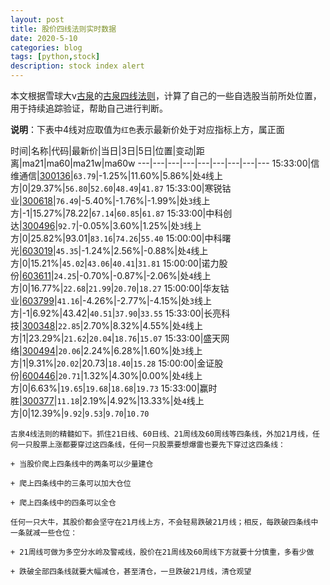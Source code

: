 ```yaml
---
layout: post
title: 股价四线法则实时数据
date: 2020-5-10
categories: blog
tags: [python,stock]
description: stock index alert
---
```



本文根据雪球大v[古泉](https://xueqiu.com/u/7148646888)的[古泉四线法则](https://xueqiu.com/7148646888/130498192)，计算了自己的一些自选股当前所处位置，用于持续追踪验证，帮助自己进行判断。

**说明**：下表中4线对应取值为`红色`表示最新价处于对应指标上方，属正面

时间|名称|代码|最新价|当日|3日|5日|位置|变动|距离|ma21|ma60|ma21w|ma60w
---|---|---|---|---|---|---|---|---
15:33:00|信维通信|[300136](https://xueqiu.com/S/SZ300136)|`63.79`|-1.25%|11.60%|5.86%|处`4`线上方|0|29.37%|`56.80`|`52.60`|`48.49`|`41.87`
15:33:00|寒锐钴业|[300618](https://xueqiu.com/S/SZ300618)|`76.49`|-5.40%|-1.76%|-1.99%|处`3`线上方|-1|15.27%|78.22|`67.14`|`60.85`|`61.87`
15:33:00|中科创达|[300496](https://xueqiu.com/S/SZ300496)|`92.7`|-0.05%|3.60%|1.25%|处`3`线上方|0|25.82%|93.01|`83.16`|`74.26`|`55.40`
15:00:00|中科曙光|[603019](https://xueqiu.com/S/SH603019)|`45.35`|-1.24%|2.56%|-0.88%|处`4`线上方|0|15.21%|`45.02`|`43.06`|`40.41`|`31.81`
15:00:00|诺力股份|[603611](https://xueqiu.com/S/SH603611)|`24.25`|-0.70%|-0.87%|-2.06%|处`4`线上方|0|16.77%|`22.68`|`21.99`|`20.70`|`18.27`
15:00:00|华友钴业|[603799](https://xueqiu.com/S/SH603799)|`41.16`|-4.26%|-2.77%|-4.15%|处`3`线上方|-1|6.92%|43.42|`40.51`|`37.90`|`33.55`
15:33:00|长亮科技|[300348](https://xueqiu.com/S/SZ300348)|`22.85`|2.70%|8.32%|4.55%|处`4`线上方|1|23.29%|`21.62`|`20.04`|`18.76`|`15.07`
15:33:00|盛天网络|[300494](https://xueqiu.com/S/SZ300494)|`20.06`|2.24%|6.28%|1.60%|处`3`线上方|1|9.31%|`20.02`|20.73|`18.40`|`15.28`
15:00:00|金证股份|[600446](https://xueqiu.com/S/SH600446)|`20.71`|1.32%|4.30%|0.00%|处`4`线上方|0|6.63%|`19.65`|`19.68`|`18.68`|`19.73`
15:33:00|赢时胜|[300377](https://xueqiu.com/S/SZ300377)|`11.18`|2.19%|4.92%|13.33%|处`4`线上方|0|12.39%|`9.92`|`9.53`|`9.70`|`10.70`

```
古泉4线法则的精髓如下。抓住21日线、60日线、21周线及60周线等四条线，外加21月线，任何一只股票上涨都要穿过这四条线，任何一只股票要想爆雷也要先下穿过这四条线：

+ 当股价爬上四条线中的两条可以少量建仓

+ 爬上四条线中的三条可以加大仓位

+ 爬上四条线中的四条可以全仓

任何一只大牛，其股价都会坚守在21月线上方，不会轻易跌破21月线；相反，每跌破四条线中一条就减一些仓位：

+ 21周线可做为多空分水岭及警戒线，股价在21周线及60周线下方就要十分慎重，多看少做

+ 跌破全部四条线就要大幅减仓，甚至清仓，一旦跌破21月线，清仓观望
```